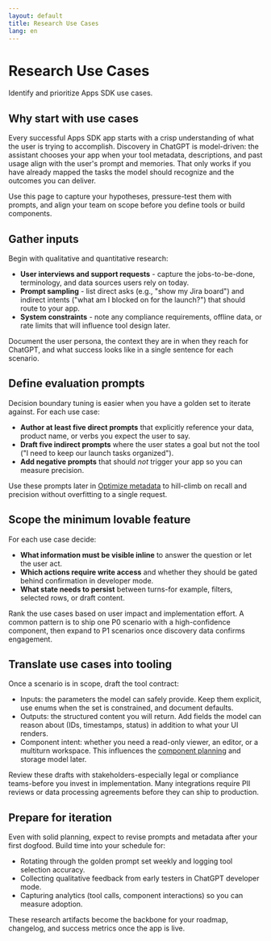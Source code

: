 ```yaml
---
layout: default
title: Research Use Cases
lang: en
---
```


# Research Use Cases

Identify and prioritize Apps SDK use cases.

## Why start with use cases

Every successful Apps SDK app starts with a crisp understanding of what the user is trying to accomplish. Discovery in ChatGPT is model-driven: the assistant chooses your app when your tool metadata, descriptions, and past usage align with the user's prompt and memories. That only works if you have already mapped the tasks the model should recognize and the outcomes you can deliver.

Use this page to capture your hypotheses, pressure-test them with prompts, and align your team on scope before you define tools or build components.

## Gather inputs

Begin with qualitative and quantitative research:

- **User interviews and support requests** - capture the jobs-to-be-done, terminology, and data sources users rely on today.
- **Prompt sampling** - list direct asks (e.g., "show my Jira board") and indirect intents ("what am I blocked on for the launch?") that should route to your app.
- **System constraints** - note any compliance requirements, offline data, or rate limits that will influence tool design later.

Document the user persona, the context they are in when they reach for ChatGPT, and what success looks like in a single sentence for each scenario.

## Define evaluation prompts

Decision boundary tuning is easier when you have a golden set to iterate against. For each use case:

- **Author at least five direct prompts** that explicitly reference your data, product name, or verbs you expect the user to say.
- **Draft five indirect prompts** where the user states a goal but not the tool ("I need to keep our launch tasks organized").
- **Add negative prompts** that should *not* trigger your app so you can measure precision.

Use these prompts later in [Optimize metadata](../guides/optimize-metadata.md) to hill-climb on recall and precision without overfitting to a single request.

## Scope the minimum lovable feature

For each use case decide:

- **What information must be visible inline** to answer the question or let the user act.
- **Which actions require write access** and whether they should be gated behind confirmation in developer mode.
- **What state needs to persist** between turns-for example, filters, selected rows, or draft content.

Rank the use cases based on user impact and implementation effort. A common pattern is to ship one P0 scenario with a high-confidence component, then expand to P1 scenarios once discovery data confirms engagement.

## Translate use cases into tooling

Once a scenario is in scope, draft the tool contract:

- Inputs: the parameters the model can safely provide. Keep them explicit, use enums when the set is constrained, and document defaults.
- Outputs: the structured content you will return. Add fields the model can reason about (IDs, timestamps, status) in addition to what your UI renders.
- Component intent: whether you need a read-only viewer, an editor, or a multiturn workspace. This influences the [component planning](components.md) and storage model later.

Review these drafts with stakeholders-especially legal or compliance teams-before you invest in implementation. Many integrations require PII reviews or data processing agreements before they can ship to production.

## Prepare for iteration

Even with solid planning, expect to revise prompts and metadata after your first dogfood. Build time into your schedule for:

- Rotating through the golden prompt set weekly and logging tool selection accuracy.
- Collecting qualitative feedback from early testers in ChatGPT developer mode.
- Capturing analytics (tool calls, component interactions) so you can measure adoption.

These research artifacts become the backbone for your roadmap, changelog, and success metrics once the app is live.
